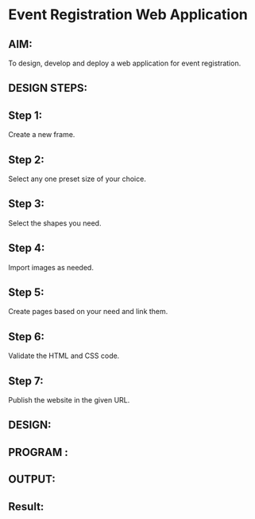# Event Registration Web Application

## AIM:
To design, develop and deploy a web application for event registration.

## DESIGN STEPS:

## Step 1:

Create a new frame.
## Step 2:

Select any one preset size of your choice.
## Step 3:

Select the shapes you need.
## Step 4:

Import images as needed.
## Step 5:

Create pages based on your need and link them.
## Step 6:

Validate the HTML and CSS code.
## Step 7:

Publish the website in the given URL.
## DESIGN:

## PROGRAM :

## OUTPUT:


## Result:

